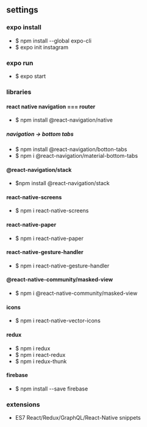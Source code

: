 ## settings

### expo install
- $ npm install --global expo-cli
- $ expo init instagram

### expo run
- $ expo start


### libraries

#### react native navigation === router
- $ npm install @react-navigation/native

##### navigation -> bottom tabs
- $ npm install @react-navigation/botton-tabs
- $ npm i @react-navigation/material-bottom-tabs

#### @react-navigation/stack
 - $npm install @react-navigation/stack

#### react-native-screens
- $ npm i react-native-screens

#### react-native-paper
- $ npm i react-native-paper

#### react-native-gesture-handler
- $ npm i react-native-gesture-handler

#### @react-native-community/masked-view
- $ npm i @react-native-community/masked-view

#### icons
- $ npm i react-native-vector-icons

#### redux
- $ npm i redux
- $ npm i react-redux
- $ npm i redux-thunk

#### firebase
 - $ npm install --save firebase


### extensions
- ES7 React/Redux/GraphQL/React-Native snippets